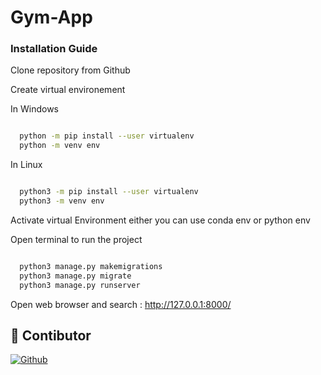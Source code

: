 # Gym-App

### Installation Guide

Clone repository from Github 

Create virtual environement

In Windows

```bash

  python -m pip install --user virtualenv
  python -m venv env
```

In Linux 

```bash

  python3 -m pip install --user virtualenv
  python3 -m venv env
```

Activate virtual Environment either you can use conda env or python env

Open terminal to run the project

```bash

  python3 manage.py makemigrations
  python3 manage.py migrate
  python3 manage.py runserver
```

Open web browser and search : http://127.0.0.1:8000/

## 🔗 Contibutor
[![Github](https://img.shields.io/badge/Abid_khan-000?style=for-the-badge&logo=ko-fi)](https://github.com/abidkhan03)
